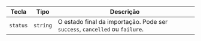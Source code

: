 | Tecla    | Tipo     | Descrição                                                                   |
| -------- | -------- | --------------------------------------------------------------------------- |
| `status` | `string` | O estado final da importação. Pode ser `success`, `cancelled` ou `failure`. |
